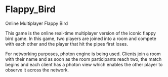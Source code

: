 # Flappy_Bird
Online Multiplayer Flappy Bird

This game is the online real-time multiplayer version of the iconic flappy bird game. In this game, two players are joined into a room and compete with each other and the player that hit the pipes first loses.

For networking purposes, photon engine is being used. Clients join a room with their name and as soon as the room participants reach two, the match begins and each client has a photon view which enables the other player to observe it across the network.
